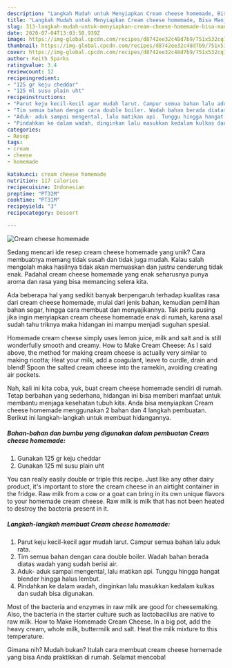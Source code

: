 ```yaml
---
description: "Langkah Mudah untuk Menyiapkan Cream cheese homemade, Bisa Manjain Lidah"
title: "Langkah Mudah untuk Menyiapkan Cream cheese homemade, Bisa Manjain Lidah"
slug: 313-langkah-mudah-untuk-menyiapkan-cream-cheese-homemade-bisa-manjain-lidah
date: 2020-07-04T13:03:50.939Z
image: https://img-global.cpcdn.com/recipes/d8742ee32c48d7b9/751x532cq70/cream-cheese-homemade-foto-resep-utama.jpg
thumbnail: https://img-global.cpcdn.com/recipes/d8742ee32c48d7b9/751x532cq70/cream-cheese-homemade-foto-resep-utama.jpg
cover: https://img-global.cpcdn.com/recipes/d8742ee32c48d7b9/751x532cq70/cream-cheese-homemade-foto-resep-utama.jpg
author: Keith Sparks
ratingvalue: 3.4
reviewcount: 12
recipeingredient:
- "125 gr keju cheddar"
- "125 ml susu plain uht"
recipeinstructions:
- "Parut keju kecil-kecil agar mudah larut. Campur semua bahan lalu aduk rata."
- "Tim semua bahan dengan cara double boiler. Wadah bahan berada diatas wadah yang sudah berisi air."
- "Aduk- aduk sampai mengental, lalu matikan api. Tunggu hingga hangat blender hingga halus lembut."
- "Pindahkan ke dalam wadah, dinginkan lalu masukkan kedalam kulkas dan sudah bisa digunakan."
categories:
- Resep
tags:
- cream
- cheese
- homemade

katakunci: cream cheese homemade 
nutrition: 117 calories
recipecuisine: Indonesian
preptime: "PT32M"
cooktime: "PT31M"
recipeyield: "3"
recipecategory: Dessert

---
```



![Cream cheese homemade](https://img-global.cpcdn.com/recipes/d8742ee32c48d7b9/751x532cq70/cream-cheese-homemade-foto-resep-utama.jpg)

Sedang mencari ide resep cream cheese homemade yang unik? Cara membuatnya memang tidak susah dan tidak juga mudah. Kalau salah mengolah maka hasilnya tidak akan memuaskan dan justru cenderung tidak enak. Padahal cream cheese homemade yang enak seharusnya punya aroma dan rasa yang bisa memancing selera kita.

Ada beberapa hal yang sedikit banyak berpengaruh terhadap kualitas rasa dari cream cheese homemade, mulai dari jenis bahan, kemudian pemilihan bahan segar, hingga cara membuat dan menyajikannya. Tak perlu pusing jika ingin menyiapkan cream cheese homemade enak di rumah, karena asal sudah tahu triknya maka hidangan ini mampu menjadi suguhan spesial.

Homemade cream cheese simply uses lemon juice, milk and salt and is still wonderfully smooth and creamy. How to Make Cream Cheese: As I said above, the method for making cream cheese is actually very similar to making ricotta; Heat your milk, add a coagulant, leave to curdle, drain and blend! Spoon the salted cream cheese into the ramekin, avoiding creating air pockets.


Nah, kali ini kita coba, yuk, buat cream cheese homemade sendiri di rumah. Tetap berbahan yang sederhana, hidangan ini bisa memberi manfaat untuk membantu menjaga kesehatan tubuh kita. Anda bisa menyiapkan Cream cheese homemade menggunakan 2 bahan dan 4 langkah pembuatan. Berikut ini langkah-langkah untuk membuat hidangannya.

<!--inarticleads1-->

##### Bahan-bahan dan bumbu yang digunakan dalam pembuatan Cream cheese homemade:

1. Gunakan 125 gr keju cheddar
1. Gunakan 125 ml susu plain uht


You can really easily double or triple this recipe. Just like any other dairy product, it&#39;s important to store the cream cheese in an airtight container in the fridge. Raw milk from a cow or a goat can bring in its own unique flavors to your homemade cream cheese. Raw milk is milk that has not been heated to destroy the bacteria present in it. 

<!--inarticleads2-->

##### Langkah-langkah membuat Cream cheese homemade:

1. Parut keju kecil-kecil agar mudah larut. Campur semua bahan lalu aduk rata.
1. Tim semua bahan dengan cara double boiler. Wadah bahan berada diatas wadah yang sudah berisi air.
1. Aduk- aduk sampai mengental, lalu matikan api. Tunggu hingga hangat blender hingga halus lembut.
1. Pindahkan ke dalam wadah, dinginkan lalu masukkan kedalam kulkas dan sudah bisa digunakan.


Most of the bacteria and enzymes in raw milk are good for cheesemaking. Also, the bacteria in the starter culture such as lactobacillus are native to raw milk. How to Make Homemade Cream Cheese. In a big pot, add the heavy cream, whole milk, buttermilk and salt. Heat the milk mixture to this temperature. 

Gimana nih? Mudah bukan? Itulah cara membuat cream cheese homemade yang bisa Anda praktikkan di rumah. Selamat mencoba!
